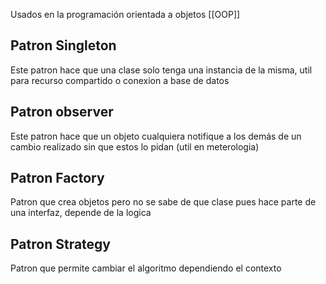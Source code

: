 
Usados en la programación orientada a objetos [[OOP]]

## Patron Singleton

Este patron hace que una clase solo tenga una instancia de la misma, util para recurso compartido o conexion a base de datos

## Patron observer

Este patron hace que un objeto cualquiera notifique a los demás de un cambio realizado sin que estos lo pidan (util en meterologia)

## Patron Factory

Patron que crea objetos pero no se sabe de que clase pues hace parte de una interfaz, depende de la logica

## Patron Strategy

Patron que permite cambiar el algoritmo dependiendo el contexto
